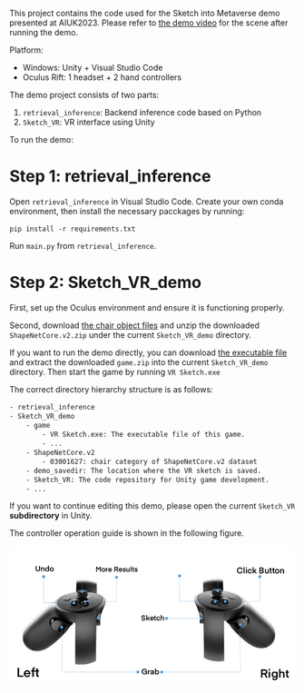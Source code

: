 
This project contains the code used for the Sketch into Metaverse demo presented at AIUK2023. Please refer to [the demo video](https://www.youtube.com/watch?v=bwabdXnS-Zo&t=73s&ab_channel=LingLuo) for the scene after running the demo.

Platform:

- Windows: Unity + Visual Studio Code
- Oculus Rift: 1 headset + 2 hand controllers

The demo project consists of two parts: 
1. `retrieval_inference`: Backend inference code based on Python 
2. `Sketch_VR`: VR interface using Unity

To run the demo:
# Step 1: retrieval_inference

Open `retrieval_inference` in Visual Studio Code. 
Create your own conda environment, then install the necessary pacckages by running:
```shell
pip install -r requirements.txt
```
Run `main.py` from `retrieval_inference`.

# Step 2: Sketch_VR_demo

First, set up the Oculus environment and ensure it is functioning properly.

Second, download [the chair object files]() and unzip the downloaded `ShapeNetCore.v2.zip` under the current `Sketch_VR_demo` directory.

If you want to run the demo directly, you can download [the executable file](https://drive.google.com/file/d/1eu6ajkRmwHDkoizROvMMcdXolq6iIkhc/view?usp=sharing) and extract the downloaded `game.zip` into the current `Sketch_VR_demo` directory. Then start the game by running `VR Sketch.exe`

The correct directory hierarchy structure is as follows:

```
- retrieval_inference
- Sketch_VR_demo
    - game
        - VR Sketch.exe: The executable file of this game.
        - ...
    - ShapeNetCore.v2
        - 03001627: chair category of ShapeNetCore.v2 dataset
    - demo_savedir: The location where the VR sketch is saved.
    - Sketch_VR: The code repository for Unity game development.
    - ...
```

If you want to continue editing this demo, please open the current `Sketch_VR` __subdirectory__ in Unity.

The controller operation guide is shown in the following figure.

![controller operation](instructions.png)




